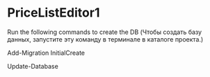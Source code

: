 # PriceListEditor1
Run the following commands to create the DB (Чтобы создать базу данных, запустите эту команду в терминале в каталоге проекта.)

Add-Migration InitialCreate


Update-Database
